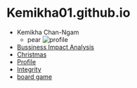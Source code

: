 # Kemikha01.github.io
- Kemikha Chan-Ngam
  - pear
![profile](img/IMG_7652.jpg)
- [Bussiness Impact Analysis](business-impact-analysis.md)
- [Christmas](e-card-Christmas.md)
- [Profile](Profile.html)
- [Integrity](integrity.md)
- [board game](boardgame.md)
